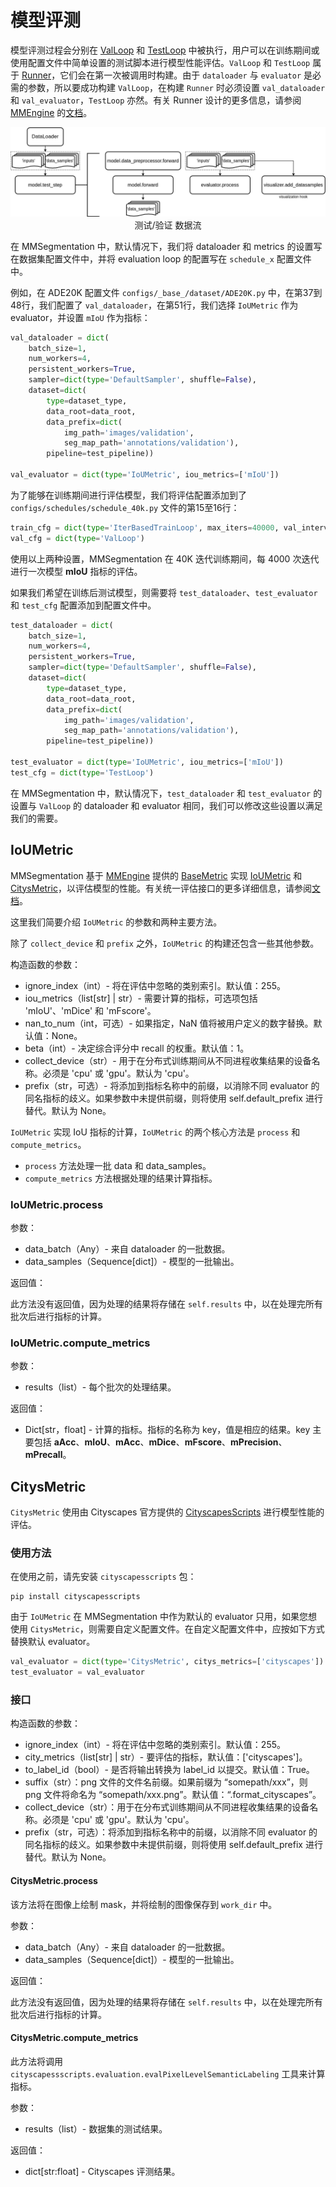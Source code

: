 # 模型评测

模型评测过程会分别在 [ValLoop](https://github.com/open-mmlab/mmengine/blob/main/mmengine/runner/loops.py#L300) 和 [TestLoop](https://github.com/open-mmlab/mmengine/blob/main/mmengine/runner/loops.py#L373) 中被执行，用户可以在训练期间或使用配置文件中简单设置的测试脚本进行模型性能评估。`ValLoop` 和 `TestLoop` 属于 [Runner](https://github.com/open-mmlab/mmengine/blob/main/mmengine/runner/runner.py#L59)，它们会在第一次被调用时构建。由于 `dataloader` 与 `evaluator` 是必需的参数，所以要成功构建 `ValLoop`，在构建 `Runner` 时必须设置 `val_dataloader` 和 `val_evaluator`，`TestLoop` 亦然。有关 Runner 设计的更多信息，请参阅 [MMEngine](https://github.com/open-mmlab/mmengine) 的[文档](https://github.com/open-mmlab/mmengine/blob/main/docs/zh_cn/design/runner.md)。

<center>
  <img src='../../../resources/test_step.png' />
  <center>测试/验证 数据流</center>
</center>

在 MMSegmentation 中，默认情况下，我们将 dataloader 和 metrics 的设置写在数据集配置文件中，并将 evaluation loop 的配置写在 `schedule_x` 配置文件中。

例如，在 ADE20K 配置文件 `configs/_base_/dataset/ADE20K.py` 中，在第37到48行，我们配置了 `val_dataloader`，在第51行，我们选择 `IoUMetric` 作为 evaluator，并设置 `mIoU` 作为指标：

```python
val_dataloader = dict(
    batch_size=1,
    num_workers=4,
    persistent_workers=True,
    sampler=dict(type='DefaultSampler', shuffle=False),
    dataset=dict(
        type=dataset_type,
        data_root=data_root,
        data_prefix=dict(
            img_path='images/validation',
            seg_map_path='annotations/validation'),
        pipeline=test_pipeline))

val_evaluator = dict(type='IoUMetric', iou_metrics=['mIoU'])
```

为了能够在训练期间进行评估模型，我们将评估配置添加到了 `configs/schedules/schedule_40k.py` 文件的第15至16行：

```python
train_cfg = dict(type='IterBasedTrainLoop', max_iters=40000, val_interval=4000)
val_cfg = dict(type='ValLoop')
```

使用以上两种设置，MMSegmentation 在 40K 迭代训练期间，每 4000 次迭代进行一次模型 **mIoU** 指标的评估。

如果我们希望在训练后测试模型，则需要将 `test_dataloader`、`test_evaluator` 和 `test_cfg` 配置添加到配置文件中。

```python
test_dataloader = dict(
    batch_size=1,
    num_workers=4,
    persistent_workers=True,
    sampler=dict(type='DefaultSampler', shuffle=False),
    dataset=dict(
        type=dataset_type,
        data_root=data_root,
        data_prefix=dict(
            img_path='images/validation',
            seg_map_path='annotations/validation'),
        pipeline=test_pipeline))

test_evaluator = dict(type='IoUMetric', iou_metrics=['mIoU'])
test_cfg = dict(type='TestLoop')
```

在 MMSegmentation 中，默认情况下，`test_dataloader` 和 `test_evaluator` 的设置与 `ValLoop` 的 dataloader 和 evaluator 相同，我们可以修改这些设置以满足我们的需要。

## IoUMetric

MMSegmentation 基于 [MMEngine](https://github.com/open-mmlab/mmengine) 提供的 [BaseMetric](https://github.com/open-mmlab/mmengine/blob/main/mmengine/evaluator/metric.py) 实现 [IoUMetric](https://github.com/open-mmlab/mmsegmentation/blob/1.x/mmseg/evaluation/metrics/iou_metric.py) 和 [CitysMetric](https://github.com/open-mmlab/mmsegmentation/blob/1.x/mmseg/evaluation/metrics/citys_metric.py)，以评估模型的性能。有关统一评估接口的更多详细信息，请参阅[文档](https://mmengine.readthedocs.io/zh_CN/latest/tutorials/evaluation.html)。

这里我们简要介绍 `IoUMetric` 的参数和两种主要方法。

除了 `collect_device` 和 `prefix` 之外，`IoUMetric` 的构建还包含一些其他参数。

构造函数的参数：

- ignore_index（int）- 将在评估中忽略的类别索引。默认值：255。
- iou_metrics（list\[str\] | str）- 需要计算的指标，可选项包括 'mIoU'、'mDice' 和 'mFscore'。
- nan_to_num（int，可选）- 如果指定，NaN 值将被用户定义的数字替换。默认值：None。
- beta（int）- 决定综合评分中 recall 的权重。默认值：1。
- collect_device（str）- 用于在分布式训练期间从不同进程收集结果的设备名称。必须是 'cpu' 或 'gpu'。默认为 'cpu'。
- prefix（str，可选）- 将添加到指标名称中的前缀，以消除不同 evaluator 的同名指标的歧义。如果参数中未提供前缀，则将使用 self.default_prefix 进行替代。默认为 None。

`IoUMetric` 实现 IoU 指标的计算，`IoUMetric` 的两个核心方法是 `process` 和 `compute_metrics`。

- `process` 方法处理一批 data 和 data_samples。
- `compute_metrics` 方法根据处理的结果计算指标。

### IoUMetric.process

参数：

- data_batch（Any）- 来自 dataloader 的一批数据。
- data_samples（Sequence\[dict\]）- 模型的一批输出。

返回值：

此方法没有返回值，因为处理的结果将存储在 `self.results` 中，以在处理完所有批次后进行指标的计算。

### IoUMetric.compute_metrics

参数：

- results（list）- 每个批次的处理结果。

返回值：

- Dict\[str，float\] - 计算的指标。指标的名称为 key，值是相应的结果。key 主要包括 **aAcc**、**mIoU**、**mAcc**、**mDice**、**mFscore**、**mPrecision**、**mPrecall**。

## CitysMetric

`CitysMetric` 使用由 Cityscapes 官方提供的 [CityscapesScripts](https://github.com/mcordts/cityscapesScripts) 进行模型性能的评估。

### 使用方法

在使用之前，请先安装 `cityscapesscripts` 包：

```shell
pip install cityscapesscripts
```

由于 `IoUMetric` 在 MMSegmentation 中作为默认的 evaluator 只用，如果您想使用 `CitysMetric`，则需要自定义配置文件。在自定义配置文件中，应按如下方式替换默认 evaluator。

```python
val_evaluator = dict(type='CitysMetric', citys_metrics=['cityscapes'])
test_evaluator = val_evaluator
```

### 接口

构造函数的参数：

- ignore_index（int）- 将在评估中忽略的类别索引。默认值：255。
- city_metrics（list\[str\] | str）- 要评估的指标，默认值：\['cityscapes'\]。
- to_label_id（bool）- 是否将输出转换为 label_id 以提交。默认值：True。
- suffix（str）：png 文件的文件名前缀。如果前缀为 “somepath/xxx”，则 png 文件将命名为 “somepath/xxx.png”。默认值：“.format_cityscapes”。
- collect_device（str）：用于在分布式训练期间从不同进程收集结果的设备名称。必须是 'cpu' 或 'gpu'。默认为 'cpu'。
- prefix（str，可选）：将添加到指标名称中的前缀，以消除不同 evaluator 的同名指标的歧义。如果参数中未提供前缀，则将使用 self.default_prefix 进行替代。默认为 None。

#### CitysMetric.process

该方法将在图像上绘制 mask，并将绘制的图像保存到 `work_dir` 中。

参数：

- data_batch（Any）- 来自 dataloader 的一批数据。
- data_samples（Sequence\[dict\]）- 模型的一批输出。

返回值：

此方法没有返回值，因为处理的结果将存储在 `self.results` 中，以在处理完所有批次后进行指标的计算。

#### CitysMetric.compute_metrics

此方法将调用 `cityscapessscripts.evaluation.evalPixelLevelSemanticLabeling` 工具来计算指标。

参数：

- results（list）- 数据集的测试结果。

返回值：

- dict\[str:float\] - Cityscapes 评测结果。
